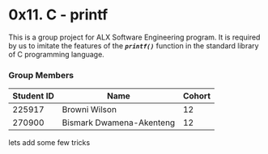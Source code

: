 # 0x11. C - printf
This is a group project for ALX Software Engineering program. It is required by us to imitate the features of the <code>***printf()***</code> function in the standard library of C programming language.

### Group Members
| Student ID | Name                     | Cohort |
| ---------- | ------------------------ | ------ |
| 225917     | Browni Wilson            | 12     |
| 270900     | Bismark Dwamena-Akenteng | 12     |

lets add some few tricks

